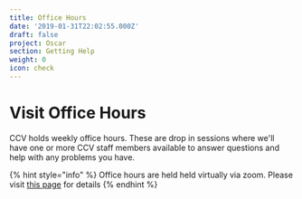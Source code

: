 ```yaml
---
title: Office Hours
date: '2019-01-31T22:02:55.000Z'
draft: false
project: Oscar
section: Getting Help
weight: 0
icon: check
---
```


# Visit Office Hours

CCV holds weekly office hours. These are drop in sessions where we'll have one or more CCV staff members available to answer questions and help with any problems you have.

{% hint style="info" %}
Office hours are held held virtually via zoom. Please visit [this page](https://events.brown.edu/ccv/all) for details&#x20;
{% endhint %}
